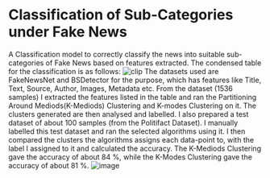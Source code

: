 # Classification of Sub-Categories under Fake News
A Classification model to correctly classify the news into suitable sub-categories of Fake News based on features extracted.
The condensed table for the classification is as follows:
![clip](https://user-images.githubusercontent.com/53210156/162459702-b03af5ca-0a3b-4655-9b64-b98d89bbaf74.PNG)
The datasets used are FakeNewsNet and BSDetector for the purpose, which has features like Title, Text, Source, Author, Images, Metadata etc. 
From the dataset (1536 samples) I extracted the features listed in the table and ran the Partitioning Around Mediods(K-Mediods) Clustering and K-modes Clustering on it. The clusters generated are then analysed and labelled.
I also prepared a test dataset of about 100 samples (from the Politifact Dataset). I manually labelled this test dataset and ran the selected algorithms using it. I then compared the clusters the algorithms assigns each data-point to, with the label I assigned to it and calculated the accuracy. 
The K-Mediods Clustering gave the accuracy of about 84 %, while the K-Modes Clustering gave the accuracy of about 81 %.
![image](https://user-images.githubusercontent.com/53210156/162462839-c2db3d20-cc9b-4a07-a79b-508ecb3016f4.png)



